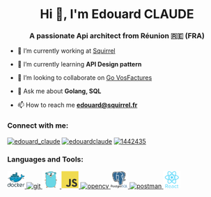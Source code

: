 <h1 align="center">Hi 👋, I'm Edouard CLAUDE</h1>
<h3 align="center">A passionate Api architect from Réunion 🇷🇪 (FRA)</h3>

- 🔭 I’m currently working at [Squirrel](https://www.squirrel.fr/)

- 🌱 I’m currently learning **API Design pattern**

- 👯 I’m looking to collaborate on [Go VosFactures](https://github.com/Squirrel-Entreprise/vosfactures)

- 💬 Ask me about **Golang, SQL**

- 📫 How to reach me **edouard@squirrel.fr**

<h3 align="left">Connect with me:</h3>
<p align="left">
<a href="https://twitter.com/edouard_claude" target="blank"><img align="center" src="https://raw.githubusercontent.com/rahuldkjain/github-profile-readme-generator/master/src/images/icons/Social/twitter.svg" alt="edouard_claude" height="30" width="40" /></a>
<a href="https://linkedin.com/in/edouardclaude" target="blank"><img align="center" src="https://raw.githubusercontent.com/rahuldkjain/github-profile-readme-generator/master/src/images/icons/Social/linked-in-alt.svg" alt="edouardclaude" height="30" width="40" /></a>
<a href="https://stackoverflow.com/users/1442435" target="blank"><img align="center" src="https://raw.githubusercontent.com/rahuldkjain/github-profile-readme-generator/master/src/images/icons/Social/stack-overflow.svg" alt="1442435" height="30" width="40" /></a>
</p>

<h3 align="left">Languages and Tools:</h3>
<p align="left">     
    <a href="https://www.docker.com/" target="_blank"> <img
            src="https://raw.githubusercontent.com/devicons/devicon/master/icons/docker/docker-original-wordmark.svg"
            alt="docker" width="40" height="40" /> </a> <a
        href="https://git-scm.com/" target="_blank"> <img
            src="https://www.vectorlogo.zone/logos/git-scm/git-scm-icon.svg" alt="git" width="40" height="40" /> </a> <a
        href="https://golang.org" target="_blank"> <img
            src="https://raw.githubusercontent.com/devicons/devicon/master/icons/go/go-original.svg" alt="go" width="40"
            height="40" /> </a> <a href="https://developer.mozilla.org/en-US/docs/Web/JavaScript" target="_blank"> <img
            src="https://raw.githubusercontent.com/devicons/devicon/master/icons/javascript/javascript-original.svg"
            alt="javascript" width="40" height="40" /> </a> <a href="https://opencv.org/" target="_blank"> <img
            src="https://www.vectorlogo.zone/logos/opencv/opencv-icon.svg" alt="opencv" width="40" height="40" /> </a>
     <a href="https://www.postgresql.org" target="_blank"> <img
            src="https://raw.githubusercontent.com/devicons/devicon/master/icons/postgresql/postgresql-original-wordmark.svg"
            alt="postgresql" width="40" height="40" /> </a> <a href="https://postman.com" target="_blank"> <img
            src="https://www.vectorlogo.zone/logos/getpostman/getpostman-icon.svg" alt="postman" width="40"
            height="40" /> </a> <a href="https://reactjs.org/" target="_blank"> <img
            src="https://raw.githubusercontent.com/devicons/devicon/master/icons/react/react-original-wordmark.svg"
            alt="react" width="40" height="40" /> </a> </p>
